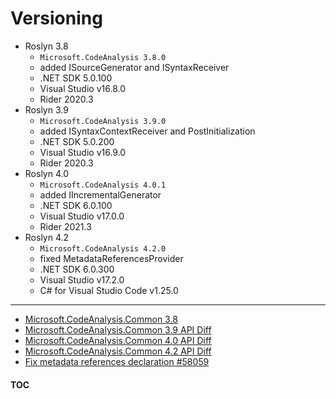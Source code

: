 # Versioning

- Roslyn 3.8
  - `Microsoft.CodeAnalysis 3.8.0`
  - added ISourceGenerator and ISyntaxReceiver
  - .NET SDK 5.0.100
  - Visual Studio v16.8.0
  - Rider 2020.3
- Roslyn 3.9
  - `Microsoft.CodeAnalysis 3.9.0`
  - added ISyntaxContextReceiver and PostInitialization
  - .NET SDK 5.0.200
  - Visual Studio v16.9.0
  - Rider 2020.3
- Roslyn 4.0
  - `Microsoft.CodeAnalysis 4.0.1`
  - added IIncrementalGenerator
  - .NET SDK 6.0.100
  - Visual Studio v17.0.0
  - Rider 2021.3
- Roslyn 4.2
  - `Microsoft.CodeAnalysis 4.2.0`
  - fixed MetadataReferencesProvider
  - .NET SDK 6.0.300
  - Visual Studio v17.2.0
  - C# for Visual Studio Code v1.25.0

---
- [Microsoft.CodeAnalysis.Common 3.8](https://www.fuget.org/packages/Microsoft.CodeAnalysis.Common/3.8.0)
- [Microsoft.CodeAnalysis.Common 3.9 API Diff](https://www.fuget.org/packages/Microsoft.CodeAnalysis.Common/3.9.0/lib/netstandard2.0/diff/3.8.0/)
- [Microsoft.CodeAnalysis.Common 4.0 API Diff](https://www.fuget.org/packages/Microsoft.CodeAnalysis.Common/4.0.1/lib/netstandard2.0/diff/3.11.0/)
- [Microsoft.CodeAnalysis.Common 4.2 API Diff](https://www.fuget.org/packages/Microsoft.CodeAnalysis.Common/4.2.0/lib/netstandard2.0/diff/4.1.0/)
- [Fix metadata references declaration #58059](https://github.com/dotnet/roslyn/pull/58059)

#### [TOC](./Content.md)
